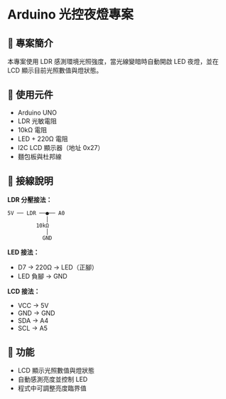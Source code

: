 # Arduino 光控夜燈專案

## 📘 專案簡介
本專案使用 LDR 感測環境光照強度，當光線變暗時自動開啟 LED 夜燈，並在 LCD 顯示目前光照數值與燈狀態。

## 🧩 使用元件
- Arduino UNO
- LDR 光敏電阻
- 10kΩ 電阻
- LED + 220Ω 電阻
- I2C LCD 顯示器（地址 0x27）
- 麵包板與杜邦線

## 🔌 接線說明

**LDR 分壓接法：**
```
5V ── LDR ──●── A0
            │
         10kΩ
            │
           GND
```

**LED 接法：**
- D7 → 220Ω → LED（正腳）
- LED 負腳 → GND

**LCD 接法：**
- VCC → 5V
- GND → GND
- SDA → A4
- SCL → A5

## 🚀 功能
- LCD 顯示光照數值與燈狀態
- 自動感測亮度並控制 LED
- 程式中可調整亮度臨界值
